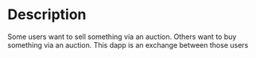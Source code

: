 # Description
Some users want to sell something via an auction. Others want to buy something via an auction. This dapp is an exchange between those users
